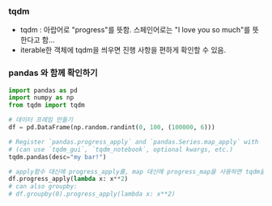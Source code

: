 ### tqdm


- tqdm : 아랍어로 "progress"를 뜻함. 스페인어로는 "I love you so much"를 뜻한다고 함...
- iterable한 객체에 tqdm을 씌우면 진행 사항을 편하게 확인할 수 있음.

### pandas 와 함께 확인하기 


```python
import pandas as pd
import numpy as np
from tqdm import tqdm

# 데이터 프레임 만들기
df = pd.DataFrame(np.random.randint(0, 100, (100000, 6)))

# Register `pandas.progress_apply` and `pandas.Series.map_apply` with `tqdm`
# (can use `tqdm_gui`, `tqdm_notebook`, optional kwargs, etc.)
tqdm.pandas(desc="my bar!")

# apply함수 대신에 progress_apply를, map 대신에 progress_map을 사용하면 tqdm을 같이 확인할 수 있음.
df.progress_apply(lambda x: x**2)
# can also groupby:
# df.groupby(0).progress_apply(lambda x: x**2)
```

